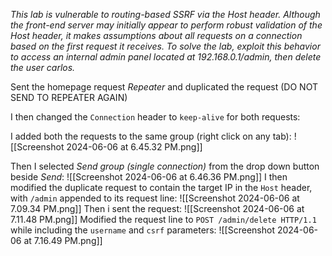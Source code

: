 *This lab is vulnerable to routing-based SSRF via the Host header. Although the front-end server may initially appear to perform robust validation of the Host header, it makes assumptions about all requests on a connection based on the first request it receives.
To solve the lab, exploit this behavior to access an internal admin panel located at 192.168.0.1/admin, then delete the user carlos.*

Sent the homepage request *Repeater* and duplicated the request (DO NOT SEND TO REPEATER AGAIN)

I then changed the `Connection` header to `keep-alive` for both requests:

I added both the requests to the same group (right click on any tab):
![[Screenshot 2024-06-06 at 6.45.32 PM.png]]

Then I selected *Send group (single connection)* from the drop down button beside *Send*:
![[Screenshot 2024-06-06 at 6.46.36 PM.png]]
I then modified the duplicate request to contain the target IP in the `Host` header, with `/admin` appended to its request line:
![[Screenshot 2024-06-06 at 7.09.34 PM.png]]
Then i sent the request:
![[Screenshot 2024-06-06 at 7.11.48 PM.png]]
Modified the request line to `POST /admin/delete HTTP/1.1` while including the `username` and `csrf` parameters:
![[Screenshot 2024-06-06 at 7.16.49 PM.png]]
